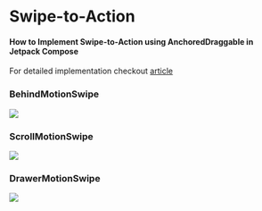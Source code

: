 # Swipe-to-Action
#### How to Implement Swipe-to-Action using AnchoredDraggable in Jetpack Compose

For detailed implementation checkout [article](https://capsistema.com.br/index.php/2024/03/28/como-implementar-o-recurso-swipe-to-action-usando-anchoreddraggable-no-jetpack-compose/)

### BehindMotionSwipe
<img src="http://capsistema.com.br/wp-content/uploads/2024/03/1_qZNPbOZw1yuDbkC9P0fUZg.gif" />

### ScrollMotionSwipe
<img src="http://capsistema.com.br/wp-content/uploads/2024/03/1_F-Iuhw5aKccSsPiKuB64gA.gif" />

### DrawerMotionSwipe
<img src="http://capsistema.com.br/wp-content/uploads/2024/03/1_UaZBo0A6cp_83ZdQjA87Tw.gif" />


